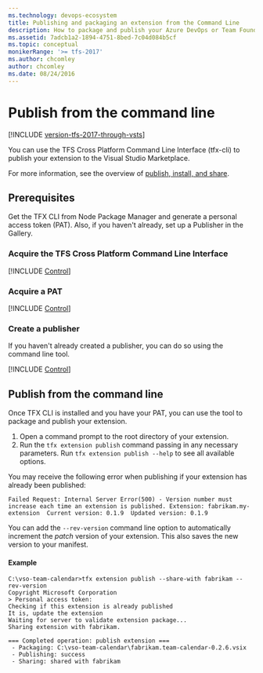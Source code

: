 ```yaml
---
ms.technology: devops-ecosystem
title: Publishing and packaging an extension from the Command Line
description: How to package and publish your Azure DevOps or Team Foundation Server (TFS) extension from the command line.
ms.assetid: 7adcb1a2-1894-4751-8bed-7c04d084b5cf
ms.topic: conceptual
monikerRange: '>= tfs-2017'
ms.author: chcomley
author: chcomley
ms.date: 08/24/2016
---
```


# Publish from the command line

[!INCLUDE [version-tfs-2017-through-vsts](../../includes/version-tfs-2017-through-vsts.md)]

You can use the TFS Cross Platform Command Line Interface (tfx-cli) to publish your extension to the Visual Studio Marketplace.

For more information, see the overview of [publish, install, and share](./overview.md).

## Prerequisites

Get the TFX CLI from Node Package Manager and generate a personal access token (PAT). 
Also, if you haven't already, set up a Publisher in the Gallery.

### Acquire the TFS Cross Platform Command Line Interface

[!INCLUDE [Control](../includes/procedures/acquire-tfx-cli.md)]

### Acquire a PAT

[!INCLUDE [Control](../includes/procedures/acquire-pat.md)]

### Create a publisher

If you haven't already created a publisher, you can do so using the command line tool.

[!INCLUDE [Control](../includes/procedures/command-line-create-publisher.md)]

## Publish from the command line

Once TFX CLI is installed and you have your PAT, you can use the tool to package and publish your extension.

1. Open a command prompt to the root directory of your extension.
2. Run the `tfx extension publish` command passing in any necessary parameters. 
Run `tfx extension publish --help` to see all available options.

You may receive the following error when publishing if your extension has already been published:

```
Failed Request: Internal Server Error(500) - Version number must increase each time an extension is published. Extension: fabrikam.my-extension  Current version: 0.1.9  Updated version: 0.1.9
```

You can add the `--rev-version` command line option to automatically increment the *patch* version of your extension. 
This also saves the new version to your manifest.


#### Example

```
C:\vso-team-calendar>tfx extension publish --share-with fabrikam --rev-version
Copyright Microsoft Corporation
> Personal access token:
Checking if this extension is already published
It is, update the extension
Waiting for server to validate extension package...
Sharing extension with fabrikam.

=== Completed operation: publish extension ===
 - Packaging: C:\vso-team-calendar\fabrikam.team-calendar-0.2.6.vsix
 - Publishing: success
 - Sharing: shared with fabrikam
```
